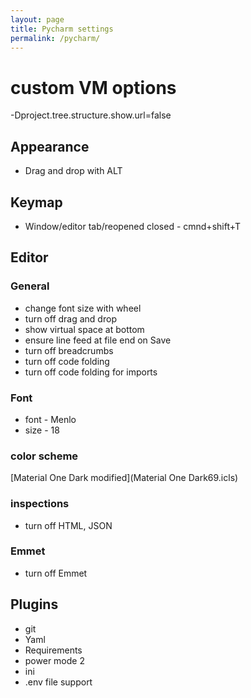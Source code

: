 ```yaml
---
layout: page
title: Pycharm settings
permalink: /pycharm/
---
```

# custom VM options
-Dproject.tree.structure.show.url=false

## Appearance
* Drag and drop with ALT

## Keymap
* Window/editor tab/reopened closed - cmnd+shift+T

## Editor
### General
* change font size with wheel
* turn off drag and drop
* show virtual space at bottom
* ensure line feed at file end on Save
* turn off breadcrumbs
* turn off code folding
* turn off code folding for imports

### Font
* font - Menlo
* size - 18

### color scheme
[Material One Dark modified](Material One Dark69.icls)

### inspections
* turn off HTML, JSON

### Emmet
* turn off Emmet

## Plugins
* git
* Yaml
* Requirements
* power mode 2
* ini
* .env file support
